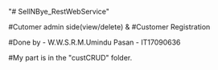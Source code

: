 "# SellNBye_RestWebService"


#Cutomer admin side(view/delete) &
#Customer Registration

#Done by - W.W.S.R.M.Umindu Pasan
         - IT17090636
        
#My part is in the "custCRUD" folder.
